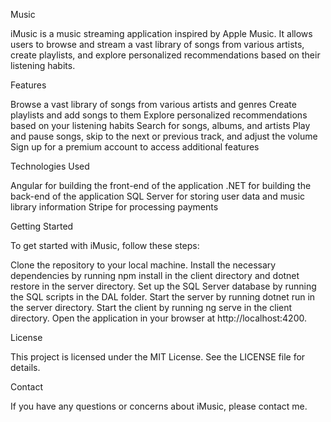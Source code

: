 Music

iMusic is a music streaming application inspired by Apple Music. It allows users to browse and stream a vast library of songs from various artists, create playlists, and explore personalized recommendations based on their listening habits.

Features

Browse a vast library of songs from various artists and genres
Create playlists and add songs to them
Explore personalized recommendations based on your listening habits
Search for songs, albums, and artists
Play and pause songs, skip to the next or previous track, and adjust the volume
Sign up for a premium account to access additional features

Technologies Used

Angular for building the front-end of the application
.NET for building the back-end of the application
SQL Server for storing user data and music library information
Stripe for processing payments

Getting Started

To get started with iMusic, follow these steps:

Clone the repository to your local machine.
Install the necessary dependencies by running npm install in the client directory and dotnet restore in the server directory.
Set up the SQL Server database by running the SQL scripts in the DAL folder.
Start the server by running dotnet run in the server directory.
Start the client by running ng serve in the client directory.
Open the application in your browser at http://localhost:4200.

License

This project is licensed under the MIT License. See the LICENSE file for details.

Contact

If you have any questions or concerns about iMusic, please contact me.
